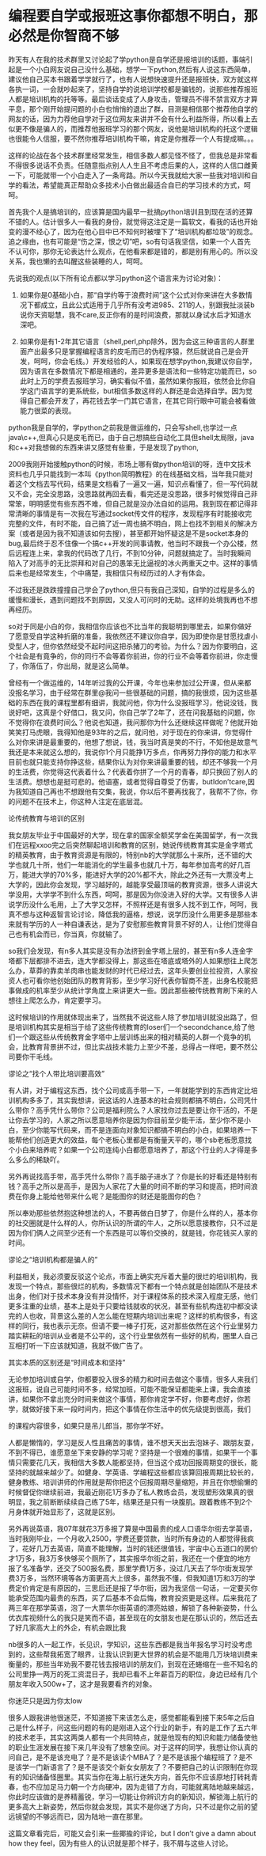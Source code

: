 # 编程要自学或报班这事你都想不明白，那必然是你智商不够

昨天有人在我的技术群里又讨论起了学python是自学还是报培训的话题，事端引起是一个小白网友说自己没什么基础，想学一下python,然后有人说这东西简单，建议他自己买本书跟着学学就行了，也有人说想快速提升还是报班快，双方就这样各执一词，一会就吵起来了，坚持自学的说培训学校都是骗钱的，说那些推荐报班人都是培训机构的托等等。最后谈话变成了人身攻击，管理员不得不禁言双方才算平息，那个刚开始提问题的小白也悄悄的退出了群，目测是相信那个推荐他自学的网友的话，因为力荐他自学对于这位网友来讲并不会有什么利益所得，所以看上去似更不像是骗人的，而推荐他报班学习的那个网友，说他是培训机构的托这个逻辑也很能令人信服，要不然你推荐培训机构干嘛，肯定是你推荐一个人有提成嘛。。。

这样的论战在各个技术群里经常发生，相信多数人都见怪不怪了，但我总是非常看不得很多说话不负责。任随意指点别人人生且不考虑后果的人，这样的人信口雌黄一下，可能就带一个小白走入了一条弯路。所以今天我就给大家一些我对培训和自学的看法，希望能真正帮助众多技术小白做出最适合自已的学习技术的方式，呵呵。

首先我个人是搞培训的，应该算是国内最早一批搞python培训且到现在活的还算不错的人。估计很多人一看我的身份，就觉得这注定是一篇软文，看我的话也开始变的漫不经心了，因为在他心目中已不知何时被埋下了“培训机构都垃圾”的观念。追之缘由，也有可能是“伤之深，恨之切”吧，so有句话我坚信，如果一个人首先不认可你，那你无论表达什么观点，在他看来都是错的，都是别有用心的。所以没关系，我也懒的去叫醒这些装睡的人，呵呵。

先说我的观点\(以下所有论点都以学习python这个语言来为讨论对象\)：

1.	如果你是0基础小白，那“自学约等于浪费时间”这个公式对你来讲在大多数情况下都成立，且此公式适用于几乎所有没考进985、211的人，别跟我扯淡装b说你天资聪慧，我不care,反正你有的是时间浪费，那就以身试水后才知道水深吧。

2.	如果你是有1-2年其它语言（shell,perl,php除外，因为会这三种语言的人群里面产出最多只是掌握编程语言的皮毛而已的伪程序猿，然后就说自己是会开发，呵呵，你会毛线。）开发经验的人，如果现在想学python,我建议你自学，因为语言在多数情况下都是相通的，差异更多是语法和一些特定功能而已，so此时上万的学费去报班学习，确实看似不值，虽然如果你报班，依然会比你自学这门语言学的更系统些，but相信多数这样的人群还是会选择自学。因为觉得自己都会开发了，再花钱去学一门其它语言，在其它同行眼中可能会被看做能力很菜的表现。

python我是自学的，学python之前我是做运维的，只会写shell,也学过一点java\c++,但真心只是皮毛而已，由于自己想搞些自动化工具但shell太局限，java和c++对我想做的东西来讲又感觉有些重，于是发现了python,

2009我刚开始接触python的时候，市场上哪有做python培训的呀，连中文技术资料也几乎只能找到一本叫《python简明教程》的在线基础文档，当年我只能对着这个文档去写代码，结果是文档看了一遍又一遍，知识点看懂了，但一写代码就又不会，完全没思路，没思路就再回去看，看完还是没思路，很多时候觉得自己非常笨，明明感觉有些东西不难，但自己就是没办法自如的运用。我到现在都记得非常清晰的事情是有一次我在写通过socket传文件的程序，发现程序有时能接收完完整的文件，有时不能，自己搞了近一周也搞不明白，网上也找不到相关的解决方案（或者是因为我不知道该如何去搜），甚至都开始怀疑这是不是socket本身的bug,最后终于忍不住像一个搞c++开发的同事请教，他当时不跟我一个办公楼，然后远程连上来，拿我的代码改了几行，不到10分钟，问题就搞定了。当时我瞬间陷入了对高手的无比崇拜和对自己的愚笨无比逼视的冰火两重天之中。这样的事情后来也是经常发生，个中痛楚，我相信只有经历过的人才有体会。

不过我还是跌跌撞撞自己学会了python,但只有我自己深知，自学的过程是多么的缓慢和漫长，遇到问题找不到原因，又没人可问时的无助。这样的处境我再也不想再经历。

so对于同是小白的你，我相信你应该也不比当年的我聪明到哪里去，如果你做好了愿意受自学这种折磨的准备，我依然还不建议你自学，因为即使你是甘愿找虐小受型人才，但你依然经受不起时间这把杀猪刀的考验。为什么？因为你要明白，这个社会是有竟争的，你的同行不会等着你前进，你的行业不会等着你前进，你走慢了，你落伍了，你出局，就是这么简单。

曾经有一个做运维的，14年听过我的公开课，今年也来参加过公开课，但从来都没报名学习，由于经常在群里@我问一些很基础的问题，搞的我很烦，因为这些基础的东西在我的课程里都有细讲，我就问他，你为什么没报班学习，他说没钱，我说好吧，这真是个好借口，我又问，你自己学了2年了，还在问我基础的问题，你不觉得你在浪费时间么？他说也知道，我问那你为什么还继续这样做呢？他就开始笑笑打马虎眼，我得知他是93年的之后，就问他，对于现在的你来讲，你觉得什么对你来讲是最重要的，他想了想说，钱，我当时真是笑的不行，不知他是故意气我还是本来就这么想的，我说你1个月只能挣1万多点，你再努力挣你的能力和水平目前也就只能支持你挣这些，结果你认为对你来讲最重要的钱，却还不够我一个月的生活费，你觉得这代表着什么？代表着你拼了一个月的青春，却只换回了别人的生活费。想想也是挺可悲的。他语塞，或者觉得自尊受了伤害，butIdon’tcare,因为我知道自己再也不想跟他有交集，我说，你以后不要再找我了，我帮不了你，你的问题不在技术上，你这种人注定在底层混。

论传统教育与培训的区别

我女朋友毕业于中国最好的大学，现在拿的国家全额奖学金在美国留学，有一次我们在远程xxoo完之后突然聊起培训和教育的区别，她说传统教育其实是金字塔式的精英教育，由于教育资源是有限的，特别nb的大学就那么十来所，还不错的大学也就几十所，他们一年能消化的学生最多也就几十万，每年参加高考的好几百万，能进大学的70%多，能进好大学的20%都不大，除此之外还有一大票没考上大学的，因此你会发现，学习越好的，越能享受最顶端的教育资源，很多人讲说大学没用，大学学不到什么东西，呵呵，那是因为你没进入好的大学。又有很多人讲说学历没什么毛用，上了大学又怎样，不照样还是有很多人找不到工作，呵呵，我真不想与这种返智言论讨论，降低我的逼格，想说，说学历没什么用更多是那些本来就有学历的人一种自谦表达，是为了安慰那些教育背景不好的人，让他们觉得自己也有机会而已，你当真，你就输了。

so我们会发现，有n多人其实是没有办法挤到金字塔上层的，甚至有n多人连金字塔都下层都排不进去，连大学都没得上，那这些在塔底或塔外的人如果想往上爬怎么办，草莽的靠卖羊肉串也能发财的时代已经过去，这年头要创业拉投资，人家投资人也可看你他创始团队的教育背影，至少学习好代表你智商不差，出身名校能把事做成的机率至少从统计学角度上来讲更大一些。因此那些被传统教育刷下来的人想往上爬怎么办，肯定要学习。

这时候培训的作用就体现出来了，当然我不说这些人除了参加培训就没出路了，但是培训机构其实是相当于给了这些传统教育的loser们一个secondchance,给了他们一个跟这些从传统教育金字塔中上层训练出来的相对精英的人群一个竟争的机会，比教育背景拼不过，但比实战技术能力上至少不差，总得占一样吧，要不然公司要你干毛线。

谬论之“找个人带比培训要高效”

有人讲，对于编程这东西，找个公司或高手带一下，一年就能学到的东西肯定比培训机构多多了，其实我想讲，说这话的人连基本的社会规则都搞不明白，公司凭什么带你？高手凭什么带你？公司是福利院么？人家找你过去是要让你干活的，不是让你去学习的，人家之所以愿意培养你是因为你目前至少能干活，至少你不是小白，至少你能写代码来，而不是连面向对象知识都搞不明白的小白，如果培养一下能帮他们创造更大的效益，每个老板心里都是有衡量天平的，哪个sb老板愿意找个小白来培养呢？如果一个公司连纯小白都愿意培养了，那这个行业的人才得是多么多么的稀缺吖。

另外再说找高手带，高手凭什么带你？高手脑子进水了？你是长的好看还是特别有钱？高手之所以是高手，是因为人家花了大量的时间不断的学习和提高，把时间浪费在你身上能给他带来什么呢？是能图你的财还是能图你的色？

所以奉劝那些依然抱这种想法的人，不要再做白日梦了，你是什么样的人，基本你的社交圈就是什么样的人，你所认识的所谓的牛人，之所以愿意接教你，只不过是因为你们俩人之间至少还有一个东西是可以等价交换的，就是钱，你花钱买人家的时间。

谬论之“培训机构都是骗人的”

利益相关，我必须要反驳这个论点，市面上确实充斥着大量的很烂的培训机构，我发现一个特点，那些很烂的机构，多数情况下都有一个特点就是创始团队不是技术出身，他们对于技术本身没有并没情怀，对于课程体系的技术深入程度无感，他们更多注重的业绩，基本上是处于只要给钱就收的状况，甚至有些机构连初中都没读完的人也收，背景这么差的人怎么能在短期内培训出来呢？这样的机构很多，有这样的同行，我也表示无奈。但请不要一棒子打死，这对那些依然在这个行业里努力踏实耕耘的培训从业者是不公平的，这个行业里依然有一些好的机构，圈里人自己互相打听一下应该就知道，我就不做广告了。

其实本质的区别还是“时间成本和坚持”

无论参加培训或自学，你都要投入很多的精力和时间去做这个事情，很多人来我们这报班，说自己可能时间不多，经常加班，可能不能保证都能来上课，我会直接讲，如果你不拿出充分时间来做这个事情，那你肯定学不好，你要考虑好，你若学，就做好接下来一段时间内，把这个事情在你生活中的优先级提到很高，我们

的课程内容很多，如果只是吊儿郎当，那你学不好。

人都是懒惰的，学习是反人性且痛苦的事情，谁不想天天出去泡妹子、跟朋友耍，不到不得已，谁愿意坐下来安静的学习呢？坚持是一个很难的事情，如果干一个事情只需要花几天，我相信大多数人能都坚持，但当这个成功回报周期变的很长，能坚持的就越来越少了。如健身、学英语、学编程这些都应该算回报周期比较长的，健身教练、培训讲师的作用就是帮你把这个回报周期尽量缩短，并且在你想偷懒的时候督促你继续前进，我最近刚花1万多办了私人教练会员，发现塑形效果真的很明显，我之前断断续续自己练了5年，结果还是只有一块腹肌。跟着教练不到2个月身体就开始显形了，这就是区别。

另外再说英语，我07年就花3万多报了算是中国最贵的成人口语华尔街去学英语，当时我刚毕业，一个月收入2500，学费还要贷款，当时所有身边的人都觉得我疯了，花好几万去英语，简直不能理解，当时的钱还很值钱，宇宙中心五道口的房价才1万多，我3万多快够买个厕所了，其实报华尔街之前，我还在一个便宜的地方报了名准备学，还交了500报名费，那里学费1万多，没过几天去了华尔街发现学费3万多，当然环境等各方面更高大上很多，虽然我不懂，但我知道1万和3万的学费定价肯定是有原因的，三思后还是报了华尔街，因为我坚信一句话，一定要买你能承受范围内最贵的东西，买了后基本不会后悔，教育投资更是这样。后来我花了两三年在那学英语，泡了一大票华尔街英语的漂亮姑娘，解锁了各种新姿势，什么优衣库视频什么的我只是笑而不语，甚至现在的女朋友也是在那认识的，然后还去了好几家高大上的外企，有机会跟比我

nb很多的人一起工作，长见识，学知识，这些东西都是我当年报名学习时没考虑到的，这些帮我拓宽了眼界，让我认识到更大世界的机会是不能用几万块培训费来衡量的，那些当年劝我不要花钱去报培训的朋友们，到现在还蜷缩在一些不知名的公司里挣一两万的死工资混日子，我却已看不上年薪百万的职位，身边已经有几个朋友年收入500w+了，这才是我要看齐的对象。

你迷茫只是因为你太low

很多人跟我讲他很迷茫，不知道接下来该怎么走，感觉都能看到接下来5年之后自己是什么样子，问这些问题的有的是刚进入这个行业的新手，有的是工作了五六年的技术老手，其实这两类人都有一个共同特点，就是他现有的知识和能力储备使他的职业生涯发展在接下来几年没有了想象空间。对于这样的同学，我想让你认真的问自己，是不是该充电了？是不是该读个MBA了？是不是该报个编程班了？是不是该学一门新语言了？是不是该交个新女女朋友了？不要把自己的认识限制在你现有的知识储备怪圈里。其实当你在海上航行迷失方向，首先你不应该原地打转耗青春，也不应加足马力朝一个方向硬冲，因为走错了方向，可能就离陆地越来越远，你此时应该做的是养精蓄锐，学习一切能让你辨识方向的新知识，解锁海上航行的更多高大上新姿势，然后你就会发现，其实不是你迷了方向，只不过是你之前的望远镜望的不够远而已，因为陆地一直在那里。

这篇文章看完后，可能又会引来一些揶揄的评论，but I don’t give a damn about how they feel，因为有些人的认识就是那个样子，我不屑与这些人讨论。



